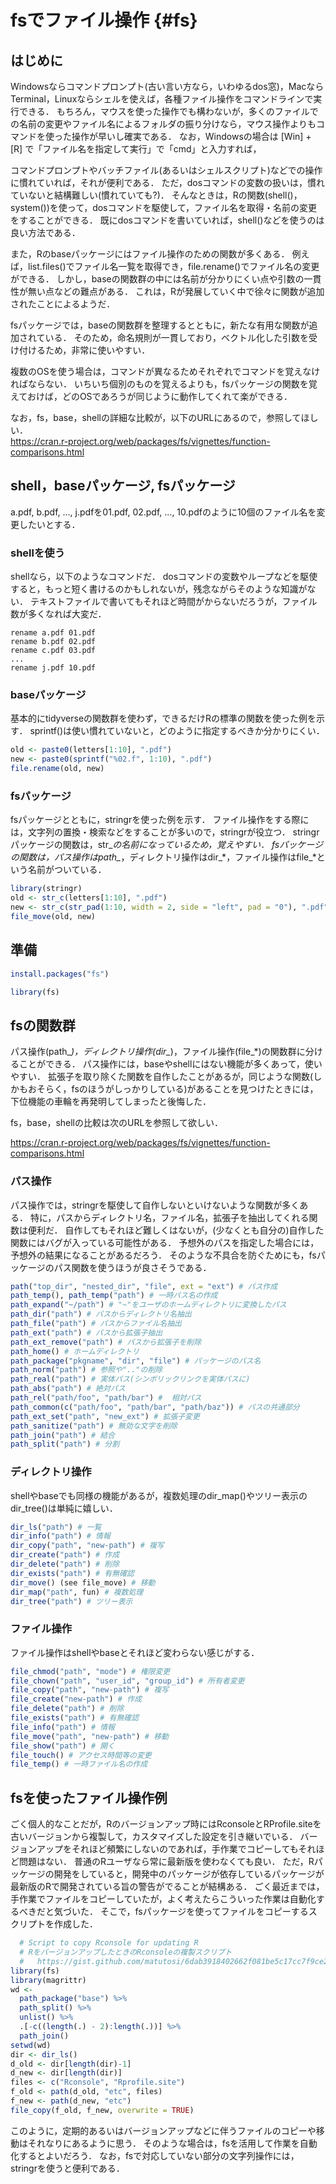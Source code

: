 # fsでファイル操作 {#fs}

## はじめに

Windowsならコマンドプロンプト(古い言い方なら，いわゆるdos窓)，MacならTerminal，Linuxならシェルを使えば，各種ファイル操作をコマンドラインで実行できる．
もちろん，マウスを使った操作でも構わないが，多くのファイルでの名前の変更やファイル名によるフォルダの振り分けなら，マウス操作よりもコマンドを使った操作が早いし確実である．
なお，Windowsの場合は [Win] + [R] で「ファイル名を指定して実行」で「cmd」と入力すれば，

コマンドプロンプトやバッチファイル(あるいはシェルスクリプト)などでの操作に慣れていれば，それが便利である．
ただ，dosコマンドの変数の扱いは，慣れていないと結構難しい(慣れていても?)．
そんなときは，Rの関数(shell()，system())を使って，dosコマンドを駆使して，ファイル名を取得・名前の変更をすることができる．
既にdosコマンドを書いていれば，shell()などを使うのは良い方法である．

また，Rのbaseパッケージにはファイル操作のための関数が多くある．
例えば，list.files()でファイル名一覧を取得でき，file.rename()でファイル名の変更ができる．
しかし，baseの関数群の中には名前が分かりにくい点や引数の一貫性が無い点などの難点がある．
これは，Rが発展していく中で徐々に関数が追加されたことによるようだ．

fsパッケージでは，baseの関数群を整理するとともに，新たな有用な関数が追加されている．
そのため，命名規則が一貫しており，ベクトル化した引数を受け付けるため，非常に使いやすい．

複数のOSを使う場合は，コマンドが異なるためそれぞれでコマンドを覚えなければならない．
いちいち個別のものを覚えるよりも，fsパッケージの関数を覚えておけば，どのOSであろうが同じように動作してくれて楽ができる．

なお，fs，base，shellの詳細な比較が，以下のURLにあるので，参照してほしい．   
https://cran.r-project.org/web/packages/fs/vignettes/function-comparisons.html

## shell，baseパッケージ, fsパッケージ

a.pdf, b.pdf, ..., j.pdfを01.pdf, 02.pdf, ..., 10.pdfのように10個のファイル名を変更したいとする．

### shellを使う

shellなら，以下のようなコマンドだ．
dosコマンドの変数やループなどを駆使すると，もっと短く書けるのかもしれないが，残念ながらそのような知識がない．
テキストファイルで書いてもそれほど時間がからないだろうが，ファイル数が多くなれば大変だ．

```
rename a.pdf 01.pdf
rename b.pdf 02.pdf
rename c.pdf 03.pdf
...
rename j.pdf 10.pdf
```

### baseパッケージ

基本的にtidyverseの関数群を使わず，できるだけRの標準の関数を使った例を示す．
sprintf()は使い慣れていないと，どのように指定するべきか分かりにくい．


```r
old <- paste0(letters[1:10], ".pdf")
new <- paste0(sprintf("%02.f", 1:10), ".pdf")
file.rename(old, new)
```

### fsパッケージ

fsパッケージとともに，stringrを使った例を示す．
ファイル操作をする際には，文字列の置換・検索などをすることが多いので，stringrが役立つ．
stringrパッケージの関数は，str_*の名前になっているため，覚えやすい．
fsパッケージの関数は，パス操作はpath_*，ディレクトリ操作はdir_*，ファイル操作はfile_*という名前がついている．


```r
library(stringr)
old <- str_c(letters[1:10], ".pdf")
new <- str_c(str_pad(1:10, width = 2, side = "left", pad = "0"), ".pdf")
file_move(old, new)
```

## 準備


```r
install.packages("fs")
```


```r
library(fs)
```

## fsの関数群

パス操作(path_*)，ディレクトリ操作(dir_*)，ファイル操作(file_*)の関数群に分けることができる．
パス操作には，baseやshellにはない機能が多くあって，使いやすい．
拡張子を取り除くた関数を自作したことがあるが，同じような関数(しかもおそらく，fsのほうがしっかりしている)があることを見つけたときには，
下位機能の車輪を再発明してしまったと後悔した．

fs，base，shellの比較は次のURLを参照して欲しい．

https://cran.r-project.org/web/packages/fs/vignettes/function-comparisons.html


### パス操作    

パス操作では，stringrを駆使して自作しないといけないような関数が多くある．
特に，パスからディレクトリ名，ファイル名，拡張子を抽出してくれる関数は便利だ．
自作してもそれほど難しくはないが，(少なくとも自分の)自作した関数にはバグが入っている可能性がある．
予想外のパスを指定した場合には，予想外の結果になることがあるだろう．
そのような不具合を防ぐためにも，fsパッケージのパス関数を使うほうが良さそうである．


```r
path("top_dir", "nested_dir", "file", ext = "ext") # パス作成   
path_temp(), path_temp("path") # 一時パス名の作成   
path_expand("~/path") # "~"をユーザのホームディレクトリに変換したパス   
path_dir("path") # パスからディレクトリ名抽出   
path_file("path") # パスからファイル名抽出   
path_ext("path") # パスから拡張子抽出   
path_ext_remove("path") # パスから拡張子を削除   
path_home() # ホームディレクトリ   
path_package("pkgname", "dir", "file") # パッケージのパス名   
path_norm("path") # 参照や".."の削除   
path_real("path") # 実体パス(シンボリックリンクを実体パスに)   
path_abs("path") # 絶対パス
path_rel("path/foo", "path/bar") #  相対パス  
path_common(c("path/foo", "path/bar", "path/baz")) # パスの共通部分   
path_ext_set("path", "new_ext") # 拡張子変更   
path_sanitize("path") # 無効な文字を削除   
path_join("path") # 結合
path_split("path") # 分割
```

### ディレクトリ操作    

shellやbaseでも同様の機能があるが，複数処理のdir_map()やツリー表示のdir_tree()は単純に嬉しい．


```r
dir_ls("path") # 一覧   
dir_info("path") # 情報   
dir_copy("path", "new-path") # 複写   
dir_create("path") # 作成   
dir_delete("path") # 削除   
dir_exists("path") # 有無確認   
dir_move() (see file_move) # 移動   
dir_map("path", fun) # 複数処理   
dir_tree("path") # ツリー表示   
```



### ファイル操作   

ファイル操作はshellやbaseとそれほど変わらない感じがする．


```r
file_chmod("path", "mode") # 権限変更   
file_chown("path", "user_id", "group_id") # 所有者変更   
file_copy("path", "new-path") # 複写   
file_create("new-path") # 作成   
file_delete("path") # 削除   
file_exists("path") # 有無確認   
file_info("path") # 情報   
file_move("path", "new-path") # 移動   
file_show("path") # 開く   
file_touch() # アクセス時間等の変更   
file_temp() # 一時ファイル名の作成   
```


## fsを使ったファイル操作例

ごく個人的なことだが，Rのバージョンアップ時にはRconsoleとRProfile.siteを古いバージョンから複製して，カスタマイズした設定を引き継いでいる．
バージョンアップをそれほど頻繁にしないのであれば，手作業でコピーしてもそれほど問題はない．
普通のRユーザなら常に最新版を使わなくても良い．
ただ，Rパッケージの開発をしていると，開発中のパッケージが依存しているパッケージが最新版のRで開発されている旨の警告がでることが結構ある．
ごく最近までは，手作業でファイルをコピーしていたが，よく考えたらこういった作業は自動化するべきだと気づいた．
そこで，fsパッケージを使ってファイルをコピーするスクリプトを作成した．


```r
  # Script to copy Rconsole for updating R
  # RをバージョンアップしたときのRconsoleの複製スクリプト
  #   https://gist.github.com/matutosi/6dab3918402662f081be5c17cc7f9ce2
library(fs)
library(magrittr)
wd <- 
  path_package("base") %>%
  path_split() %>%
  unlist() %>%
  .[-c((length(.) - 2):length(.))] %>%
  path_join()  
setwd(wd)
dir <- dir_ls()
d_old <- dir[length(dir)-1]
d_new <- dir[length(dir)]
files <- c("Rconsole", "Rprofile.site")
f_old <- path(d_old, "etc", files)
f_new <- path(d_new, "etc")
file_copy(f_old, f_new, overwrite = TRUE)
```

このように，定期的あるいはバージョンアップなどに伴うファイルのコピーや移動はそれなりにあるように思う．
そのような場合は，fsを活用して作業を自動化するとよいだろう．
なお，fsで対応していない部分の文字列操作には，stringrを使うと便利である．

